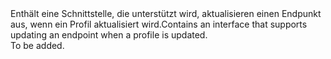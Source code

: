 <Namespace Name="Microsoft.Azure.Management.TrafficManager.Fluent.TrafficManagerEndpoint.UpdateAzureEndpoint">
  <Docs>
    <summary><span data-ttu-id="972f3-101">Enthält eine Schnittstelle, die unterstützt wird, aktualisieren einen Endpunkt aus, wenn ein Profil aktualisiert wird.</span><span class="sxs-lookup"><span data-stu-id="972f3-101">Contains an interface that supports updating an endpoint when a profile is updated.</span></span></summary> 
    <remarks>To be added.</remarks>
  </Docs>
</Namespace>
